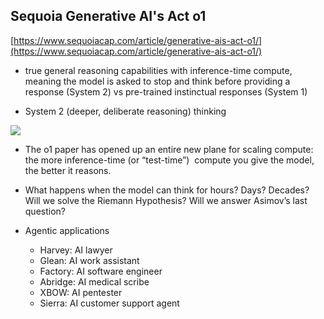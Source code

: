 ## Sequoia Generative AI's Act o1

[https://www.sequoiacap.com/article/generative-ais-act-o1/](https://www.sequoiacap.com/article/generative-ais-act-o1/)

- true general reasoning capabilities with inference-time compute, meaning the model is asked to stop and think before providing a response (System 2) vs pre-trained instinctual responses (System 1)

- System 2 (deeper, deliberate reasoning) thinking

![](https://lh7-rt.googleusercontent.com/docsz/AD_4nXdp3sMm_bmeakVorJTFcjdxvpDpeW2sbQH72VGXSaLBp7iv5jn_qDlA9J27bVwMfH6tc2iQ0vuY3p_XIEIak0i0Ds3dDvDYmSbZUZHRncqOSAiaSCNr_96rurhOThRIpf6-0Hd-F9PY_FSPiWuT5cpCLbsz?key=FkwPaob_Vh9Yjv5yGIybrA)

- The o1 paper has opened up an entire new plane for scaling compute: the more inference-time (or “test-time”)  compute you give the model, the better it reasons.

- What happens when the model can think for hours? Days? Decades? Will we solve the Riemann Hypothesis? Will we answer Asimov’s last question?

- Agentic applications
  - Harvey: AI lawyer
  - Glean: AI work assistant
  - Factory: AI software engineer
  - Abridge: AI medical scribe
  - XBOW: AI pentester
  - Sierra: AI customer support agent
